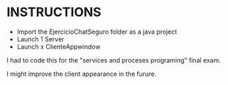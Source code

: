 # INSTRUCTIONS

+ Import the EjercicioChatSeguro folder as a java project
+ Launch 1 Server
+ Launch x ClienteAppwindow

I had to code this for the "services and proceses programing" final exam. 

I might improve the client appearance in the furure.
